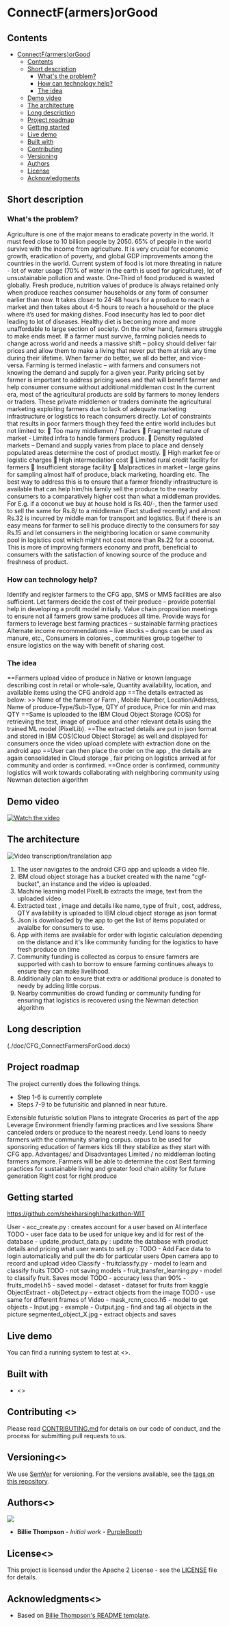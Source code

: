 # ConnectF(armers)orGood


## Contents

- [ConnectF(armers)orGood](#submission-or-project-name)
  - [Contents](#contents)
  - [Short description](#short-description)
    - [What's the problem?](#whats-the-problem)
    - [How can technology help?](#how-can-technology-help)
    - [The idea](#the-idea)
  - [Demo video](#demo-video)
  - [The architecture](#the-architecture)
  - [Long description](#long-description)
  - [Project roadmap](#project-roadmap)
  - [Getting started](#getting-started)
  - [Live demo](#live-demo)
  - [Built with](#built-with)
  - [Contributing](#contributing)
  - [Versioning](#versioning)
  - [Authors](#authors)
  - [License](#license)
  - [Acknowledgments](#acknowledgments)

## Short description

### What's the problem?

Agriculture is one of the major means to eradicate poverty in the world. It must feed close to 10 billion people by 2050. 65% of people in the world survive with the income from agriculture.
It is very crucial for economic growth, eradication of poverty, and global GDP improvements among the countries in the world.
Current system of food is lot more threating in nature - lot of water usage (70% of water in the earth is used for agriculture), lot of unsustainable pollution and waste. One-Third of food produced is wasted globally. Fresh produce, nutrition values of produce is always retained only when produce reaches consumer households or any form of consumer earlier than now. It takes closer to 24-48 hours for a produce to reach a market and then takes about 4-5 hours to reach a household or the place where it’s used for making dishes.
Food insecurity has led to poor diet leading to lot of diseases. Healthy diet is becoming more and more unaffordable to large section of society.
On the other hand, farmers struggle to make ends meet. If a farmer must survive, farming policies needs to change across world and needs a massive shift – policy should deliver fair prices and allow them to make a living that never put them at risk any time during their lifetime. When farmer do better, we all do better, and vice-versa. Farming is termed inelastic – with farmers and consumers not knowing the demand and supply for a given year. Parity pricing set by farmer is important to address pricing woes and that will benefit farmer and help consumer consume without additional middleman cost
In the current era, most of the agricultural products are sold by farmers to money lenders or traders. These private middlemen or traders dominate the agricultural marketing exploiting farmers due to lack of adequate marketing infrastructure or logistics to reach consumers directly.
Lot of constraints that results in poor farmers though they feed the entire world includes but not limited to:
	Too many middlemen / Traders
	Fragmented nature of market - Limited infra to handle farmers produce.
	Density regulated markets – Demand and supply varies from place to place and densely populated areas determine the cost of product mostly.
	High market fee or logistic charges 
	High intermediation cost
	Limited rural credit facility for farmers
	Insufficient storage facility
	Malpractices in market – large gains for sampling almost half of produce, black marketing, hoarding etc.
The best way to address this is to ensure that a farmer friendly infrastructure is available that can help him/his family sell the produce to the nearby consumers to a comparatively higher cost than what a middleman provides.
For E.g. if a coconut we buy at house hold is Rs.40/-, then  the farmer used to sell the same for Rs.8/ to a middleman (Fact studied recently) and almost Rs.32 is incurred by middle man for transport and logistics.  But if there is an easy means for farmer to sell his produce directly to the consumers for say Rs.15 and let consumers in the neighboring location or same community pool in logistics cost which might not cost more than Rs.22 for a coconut. This is more of improving farmers economy and profit, beneficial to consumers with the satisfaction of knowing source of the produce and freshness of product.


### How can technology help?

Identify and register farmers to the CFG app, SMS or MMS facilities are also sufficient.
Let farmers decide the cost of their produce – provide potential help in developing a profit model initially.
Value chain proposition meetings to ensure not all farmers grow same produces all time.
Provide ways for farmers to leverage best farming practices – sustainable farming practices
Alternate income recommendations – live stocks – dungs can be used as manure, etc.,
Consumers in colonies., communities group together to ensure logistics on the way with benefit of sharing cost.


### The idea

==Farmers upload video of produce in Native or known language describing cost in retail or whole-sale, Quantity availability, location, and available items using the CFG android app
==The details extracted as below:
     >> Name of the farmer or Farm , Mobile Number, Location/Address, Name of produce-Type/Sub-Type, QTY of produce, Price for min and max QTY
==Same is uploaded to the IBM Cloud Object Storage (COS) for retrieving the text, image of produce and other relevant details using the trained ML model (PixelLib).
==The extracted details are put in json format and stored in IBM COS(Cloud Object Storage) as well and displayed for consumers once the video upload complete with extraction done on the android app
==User can then place the order on the app , the details are again consolidated in Cloud storage , fair pricing on logistics arrived at for community and order is confirmed.
==Once order is confirmed, community logistics will work towards collaborating with neighboring community using Newman detection algorithm


## Demo video

[![Watch the video](https://github.com/Call-for-Code/Liquid-Prep/blob/master/images/readme/IBM-interview-video-image.png)](https://youtu.be/vOgCOoy_Bx0)

## The architecture

![Video transcription/translation app](https://developer.ibm.com/developer/tutorials/cfc-starter-kit-speech-to-text-app-example/images/cfc-covid19-remote-education-diagram-2.png)

1. The user navigates to the android CFG app and uploads a video file.
2. IBM cloud object storage has a bucket created with the name "cgf-bucket", an instance and the video is uploaded.
3. Machine learning model PixelLib extracts the image, text from the uploaded video
4. Extracted text , image and details like name, type of fruit , cost, address, QTY availability is uploaded to IBM cloud object storage as json format
5. Json is downloaded by the app to get the list of items populated or avaialbe for consumers to use.
6. App with items are available for order with logistic calculation depending on the distance and it's like community funding for the logistics to have fresh produce on time
7. Community funding is collected as corpus to ensure farmers are supported with cash to borrow to ensure farming continues always to ensure they can make livelihood.
8. Additionally plan to ensure that extra or additional produce is donated to needy by adding little corpus.
9. Nearby communities do crowd funding or community funding for ensuring that logistics is recovered using the Newman detection algorithm 

## Long description

(./doc/CFG_ConnectFarmersForGood.docx)

## Project roadmap

The project currently does the following things.

- Step 1-6 is currently complete
- Steps 7-9 to be futurisitic and planned in near future.

Extensible futuristic solution
Plans to integrate Groceries as part of the app
Leverage Environment friendly farming practices and live sessions
Share canceled orders or produce to the nearest needy.
Lend loans to needy farmers with the community sharing corpus.
orpus to be used for sponsoring education of farmers kids till they stabilize as they start with CFG app.
Advantages/ and Disadvantages 
Limited / no middleman looting farmers anymore.
Farmers will be able to determine the cost
Best farming practices for sustainable living and greater food chain ability for future generation
Right cost for right produce

## Getting started
https://github.com/shekharsingh/hackathon-WIT

User
    - acc_create.py : creates account for a user based on AI interface
        TODO - user face data to be used for unique key and id for rest of the database
    - update_product_data.py : update the database with product details and pricing what user wants to sell.py :
        TODO - Add Face data to login automatically and pull the db for particular users
            Open camera app to record and upload video
Classify
    - fruitclassify.py - model to learn and classify fruits
        TODO - not saving models
    - fruit_transfer_learning.py - model to classify fruit. Saves model
        TODO -  accuracy less than 90%
    - fruits_model.h5 - saved model
    - dataset - dataset for fruits from kaggle
ObjectExtract
    - objDetect.py - extract objects from the image
        TODO - use same for different frames of Video
    - mask_rcnn_coco.h5 - model to get objects
    - Input.jpg - example
    - Output.jpg - find and tag all objects in the picture
    segmented_object_X.jpg - extract objects and saves

## Live demo

You can find a running system to test at <<TBD>>.

## Built with

- <<TBD>>

## Contributing <<TBD>>

Please read [CONTRIBUTING.md](CONTRIBUTING.md) for details on our code of conduct, and the process for submitting pull requests to us.

## Versioning<<TBD>>

We use [SemVer](http://semver.org/) for versioning. For the versions available, see the [tags on this repository](https://github.com/your/project/tags).

## Authors<<TBD>>

<a href="https://github.com/Call-for-Code/Project-Sample/graphs/contributors">
  <img src="https://contributors-img.web.app/image?repo=Call-for-Code/Project-Sample" />
</a>

- **Billie Thompson** - _Initial work_ - [PurpleBooth](https://github.com/PurpleBooth)

## License<<TBD>>

This project is licensed under the Apache 2 License - see the [LICENSE](LICENSE) file for details.

## Acknowledgments<<TBD>>

- Based on [Billie Thompson's README template](https://gist.github.com/PurpleBooth/109311bb0361f32d87a2).

